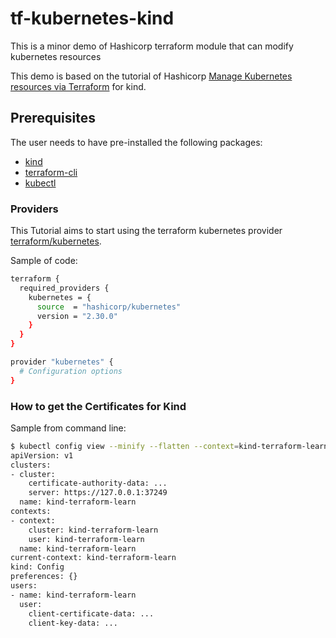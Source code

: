 # tf-kubernetes-kind

This is a minor demo of Hashicorp terraform module that can modify kubernetes resources

This demo is based on the tutorial of
Hashicorp [Manage Kubernetes resources via Terraform](https://developer.hashicorp.com/terraform/tutorials/kubernetes/kubernetes-provider)
for kind.

## Prerequisites

The user needs to have pre-installed the following packages:

* [kind](https://kind.sigs.k8s.io/)
* [terraform-cli](https://developer.hashicorp.com/terraform/tutorials/aws-get-started/install-cli)
* [kubectl ](https://kubernetes.io/docs/tasks/tools/)

### Providers

This Tutorial aims to start using the terraform kubernetes
provider [terraform/kubernetes](https://registry.terraform.io/providers/hashicorp/kubernetes/latest).

Sample of code:

````bash
terraform {
  required_providers {
    kubernetes = {
      source  = "hashicorp/kubernetes"
      version = "2.30.0"
    }
  }
}

provider "kubernetes" {
  # Configuration options
}
````

### How to get the Certificates for Kind

Sample from command line:

````bash
$ kubectl config view --minify --flatten --context=kind-terraform-learn
apiVersion: v1
clusters:
- cluster:
    certificate-authority-data: ...
    server: https://127.0.0.1:37249
  name: kind-terraform-learn
contexts:
- context:
    cluster: kind-terraform-learn
    user: kind-terraform-learn
  name: kind-terraform-learn
current-context: kind-terraform-learn
kind: Config
preferences: {}
users:
- name: kind-terraform-learn
  user:
    client-certificate-data: ...
    client-key-data: ...
````